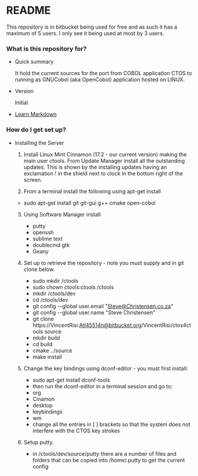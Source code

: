 # README #

This repository is in bitbucket being used for free and as such it has a maximum of 5 users. I only see it being used at most by 3 users.

### What is this repository for? ###

* Quick summary

  It hold the current sources for the port from COBOL application CTOS to running as GNUCobol (aka OpenCobol) application hosted on LINUX.

* Version
 
  Initial

* [Learn Markdown](https://bitbucket.org/tutorials/markdowndemo)

### How do I get set up? ###

* Installing the Server
  
  1. Install Linux Mint Cinnamon (17.2 - our current version) making the main user ctools.
     From Update Manager install all the outstanding updates. This is shown by the 
     installing updates having an exclamation ! in the shield next to clock in the bottom
     right of the screen.
 
  2. From a terminal install the following using apt-get install
    - sudo apt-get install git git-gui g++ cmake open-cobol

  3. Using Software Manager install
    
     - putty
     - openssh  
     - sublime text
     - doublecmd gtk 
     - Geany

  4. Set up to retrieve the repository - note you must supply <user> and <password> in git clone below.

     - sudo mkdir /ctools
     - sudo chown ctools:ctools /ctools
     - mkdir /ctools/dev
     - cd /ctools/dev
     - git config --global user.email "Steve@Christensen.co.za"
     - git config --global user.name "Steve Christensen"
                         <username>   <pswd>
     - git clone https://VincentRisi:Atl45514n@bitbucket.org/VincentRisi/ctos4ctools source
     - mkdir build
     - cd build
     - cmake ../source
     - make install

  5. Change the key bindings using dconf-editor - you must first install:
 
     - sudo apt-get install dconf-tools
     - then run the dconf-editor in a terminal session and go to:
     - org
     - Cinamon
     - desktop
     - keybindings
     - wm
     - change all the entries in [ ] brackets so that the system does not interfere with the CTOS key strokes

  6. Setup putty.

     - in /ctools/dev/source/putty there are a number of files and folders that can be copied into /home/.putty to get the current config 
     


